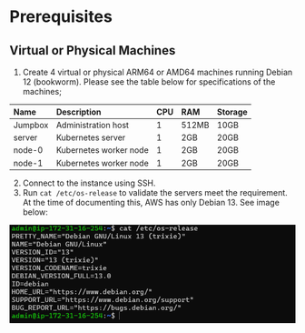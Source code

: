 # Prerequisites 

## Virtual or Physical Machines

1. Create 4 virtual or physical ARM64 or AMD64 machines running Debian 12 (bookworm). Please see the table below for specifications of the machines;

|    Name     |     Description    |    CPU     |     RAM    |     Storage    |
|:--------|:--------|:--------|:--------|:--------|
|    Jumpbox     |    Administration host    |    1     |    512MB     |    10GB     |
|    server     |    Kubernetes server     |    1     |   2GB      |      20GB   |
|    node-0     |    Kubernetes worker node     |    1     |    2GB     |     20GB    |
|    node-1     |    Kubernetes worker node     |  1       |    2GB     |     20GB    |

2. Connect to the instance using SSH.
3. Run `cat /etc/os-release` to validate the servers meet the requirement. At the time of documenting this, AWS has only Debian 13. See image below:

![alt text](<Kuberntes_project_images/Screenshot 2025-09-06 085242.png>)